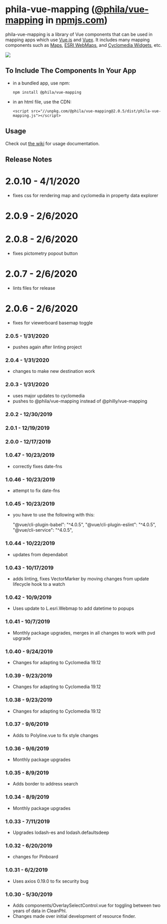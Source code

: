 # phila-vue-mapping ([@phila/vue-mapping](https://www.npmjs.com/package/@phila/vue-mapping) in [npmjs.com](https://npmjs.com))

phila-vue-mapping is a library of Vue components that can be used in mapping apps which use [Vue.js](https://vuejs.org/v2/guide/) and [Vuex](https://vuex.vuejs.org/).  It includes many mapping components such as [Maps](https://github.com/CityOfPhiladelphia/phila-vue-mapping/wiki/Map), [ESRI WebMaps](https://github.com/CityOfPhiladelphia/phila-vue-mapping/wiki/EsriWebMap), and [Cyclomedia Widgets](https://github.com/CityOfPhiladelphia/phila-vue-mapping/wiki/CyclomediaWidget), etc.

![](https://s3.amazonaws.com/mapboard-images/phila-vue-mapping/phila-vue-mapping.JPG)

## To Include The Components In Your App
* in a bundled app, use npm:

    `npm install @phila/vue-mapping`

* in an html file, use the CDN:

    `<script src="//unpkg.com/@phila/vue-mapping@2.0.5/dist/phila-vue-mapping.js"></script>`


## Usage
Check out [the wiki](https://github.com/CityOfPhiladelphia/phila-vue-mapping/wiki) for usage documentation.

## Release Notes

# 2.0.10 - 4/1/2020

* fixes css for rendering map and cyclomedia in property data explorer

# 2.0.9 - 2/6/2020

# 2.0.8 - 2/6/2020

* fixes pictometry popout button

# 2.0.7 - 2/6/2020

* lints files for release

# 2.0.6 - 2/6/2020

* fixes for viewerboard basemap toggle

### 2.0.5 - 1/31/2020

* pushes again after linting project

### 2.0.4 - 1/31/2020

* changes to make new destination work

### 2.0.3 - 1/31/2020

* uses major updates to cyclomedia
* pushes to @phila/vue-mapping instead of @philly/vue-mapping

### 2.0.2 - 12/30/2019

### 2.0.1 - 12/19/2019

### 2.0.0 - 12/17/2019

### 1.0.47 - 10/23/2019

* correctly fixes date-fns

### 1.0.46 - 10/23/2019

* attempt to fix date-fns

### 1.0.45 - 10/23/2019

* you have to use the following with this:

    "@vue/cli-plugin-babel": "^4.0.5",
    "@vue/cli-plugin-eslint": "^4.0.5",
    "@vue/cli-service": "^4.0.5",

### 1.0.44 - 10/22/2019

* updates from dependabot

### 1.0.43 - 10/17/2019

* adds linting, fixes VectorMarker by moving changes from update lifecycle hook to a watch

### 1.0.42 - 10/9/2019

* Uses update to L.esri.Webmap to add datetime to popups

### 1.0.41 - 10/7/2019

* Monthly package upgrades, merges in all changes to work with pvd upgrade

### 1.0.40 - 9/24/2019

* Changes for adapting to Cyclomedia 19.12

### 1.0.39 - 9/23/2019

* Changes for adapting to Cyclomedia 19.12

### 1.0.38 - 9/23/2019

* Changes for adapting to Cyclomedia 19.12

### 1.0.37 - 9/6/2019

* Adds to Polyline.vue to fix style changes

### 1.0.36 - 9/6/2019

* Monthly package upgrades

### 1.0.35 - 8/9/2019

* Adds border to address search

### 1.0.34 - 8/9/2019

* Monthly package upgrades

### 1.0.33 - 7/11/2019

* Upgrades lodash-es and lodash.defaultsdeep

### 1.0.32 - 6/20/2019

* changes for Pinboard

### 1.0.31 - 6/2/2019

* Uses axios 0.19.0 to fix security bug

### 1.0.30 - 5/30/2019

* Adds components/OverlaySelectControl.vue for toggling between two years of data in CleanPhl.
* Changes made over initial development of resource finder.
